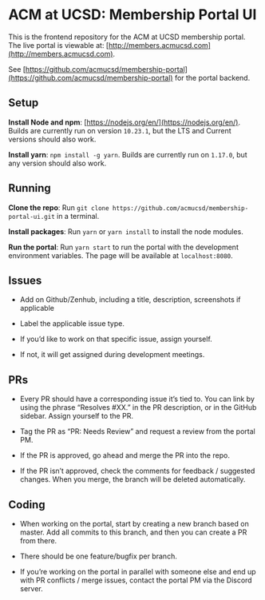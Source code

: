 # ACM at UCSD: Membership Portal UI

This is the frontend repository for the ACM at UCSD membership portal. The live portal is viewable at: [http://members.acmucsd.com](http://members.acmucsd.com).

See [https://github.com/acmucsd/membership-portal](https://github.com/acmucsd/membership-portal) for the portal backend.

## Setup

**Install Node and npm**: [https://nodejs.org/en/](https://nodejs.org/en/). Builds are currently run on version `10.23.1`, but the LTS and Current versions should also work.

**Install yarn**: `npm install -g yarn`. Builds are currently run on `1.17.0`, but any version should also work.

## Running

**Clone the repo**: Run `git clone https://github.com/acmucsd/membership-portal-ui.git` in a terminal.

**Install packages**: Run `yarn` or `yarn install` to install the node modules.

**Run the portal**: Run `yarn start` to run the portal with the development environment variables. The page will be available at `localhost:8080`.

## Issues

- Add on Github/Zenhub, including a title, description, screenshots if applicable

- Label the applicable issue type.

- If you’d like to work on that specific issue, assign yourself.

- If not, it will get assigned during development meetings.

## PRs

- Every PR should have a corresponding issue it’s tied to. You can link by using the phrase “Resolves #XX.” in the PR description, or in the GitHub sidebar. Assign yourself to the PR.

- Tag the PR as “PR: Needs Review” and request a review from the portal PM.

- If the PR is approved, go ahead and merge the PR into the repo.

- If the PR isn’t approved, check the comments for feedback / suggested changes.
When you merge, the branch will be deleted automatically.

## Coding

- When working on the portal, start by creating a new branch based on master. Add all commits to this branch, and then you can create a PR from there.

- There should be one feature/bugfix per branch.

- If you’re working on the portal in parallel with someone else and end up with PR conflicts / merge issues, contact the portal PM via the Discord server.